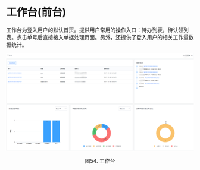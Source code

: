 # 工作台(前台)

工作台为登入用户的默认首页。提供用户常用的操作入口：待办列表，待认领列表。点击单号后直接接入单据处理页面。另外，还提供了登入用户的相关工作量数据统计。

![-w2020](../media/0f83e9e9de001adb54657a6e8dac4f72.png)
<center>图54. 工作台</center>
